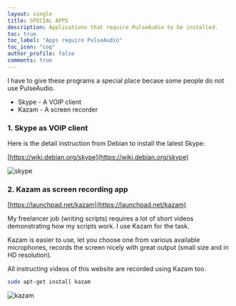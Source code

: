 ```yaml
---
layout: single
title: SPECIAL APPS
description: Applications that require PulseAudio to be installed.
toc: true
toc_label: "Apps require PulseAudio"
toc_icon: "cog"
author_profile: false
comments: true
---
```


I have to give these programs a special place becase some people do not use PulseAudio.

+ Skype - A VOIP client
+ Kazam - A screen recorder

### 1. Skype as VOIP client

Here is the detail instruction from Debian to install the latest Skype:

[https://wiki.debian.org/skype](https://wiki.debian.org/skype)

![skype]({{site.baseurl}}/images/skype.jpg)

### 2. Kazam as screen recording app

[https://launchpad.net/kazam](https://launchpad.net/kazam)

My freelancer job (writing scripts) requires a lot of short videos demonstrating how my scripts work. I use Kazam for the task.

Kazam is easier to use, let you choose one from various available microphones, records the screen nicely with great output (small size and in HD resolution).

All instructing videos of this website are recorded using Kazam too.
```bash
sudo apt-get install kazam
```
![kazam]({{site.baseurl}}/images/kazam.jpg)
